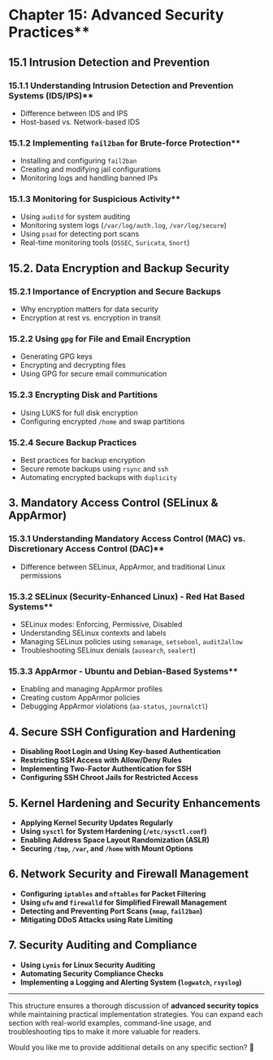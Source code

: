 # Chapter 15: Advanced Security Practices**  

## 15.1 Intrusion Detection and Prevention
### 15.1.1 Understanding Intrusion Detection and Prevention Systems (IDS/IPS)**  
- Difference between IDS and IPS  
- Host-based vs. Network-based IDS  
### 15.1.2 Implementing `fail2ban` for Brute-force Protection**  
- Installing and configuring `fail2ban`  
- Creating and modifying jail configurations  
- Monitoring logs and handling banned IPs  
### 15.1.3 Monitoring for Suspicious Activity**  
- Using `auditd` for system auditing  
- Monitoring system logs (`/var/log/auth.log`, `/var/log/secure`)  
- Using `psad` for detecting port scans  
- Real-time monitoring tools (`OSSEC`, `Suricata`, `Snort`)  

## 15.2. Data Encryption and Backup Security
### 15.2.1 Importance of Encryption and Secure Backups
- Why encryption matters for data security  
- Encryption at rest vs. encryption in transit  
### 15.2.2 Using `gpg` for File and Email Encryption
- Generating GPG keys  
- Encrypting and decrypting files  
- Using GPG for secure email communication  
### 15.2.3 Encrypting Disk and Partitions
- Using LUKS for full disk encryption  
- Configuring encrypted `/home` and swap partitions  
### 15.2.4 Secure Backup Practices
- Best practices for backup encryption  
- Secure remote backups using `rsync` and `ssh`  
- Automating encrypted backups with `duplicity`  

## 3. Mandatory Access Control (SELinux & AppArmor)
### 15.3.1 Understanding Mandatory Access Control (MAC) vs. Discretionary Access Control (DAC)**  
- Difference between SELinux, AppArmor, and traditional Linux permissions  
### 15.3.2 SELinux (Security-Enhanced Linux) - Red Hat Based Systems**  
- SELinux modes: Enforcing, Permissive, Disabled  
- Understanding SELinux contexts and labels  
- Managing SELinux policies using `semanage`, `setsebool`, `audit2allow`  
- Troubleshooting SELinux denials (`ausearch`, `sealert`)  
### 15.3.3 AppArmor - Ubuntu and Debian-Based Systems**  
- Enabling and managing AppArmor profiles  
- Creating custom AppArmor policies  
- Debugging AppArmor violations (`aa-status`, `journalctl`)  

## **4. Secure SSH Configuration and Hardening**  
   - **Disabling Root Login and Using Key-based Authentication**  
   - **Restricting SSH Access with Allow/Deny Rules**  
   - **Implementing Two-Factor Authentication for SSH**  
   - **Configuring SSH Chroot Jails for Restricted Access**  

## **5. Kernel Hardening and Security Enhancements**  
   - **Applying Kernel Security Updates Regularly**  
   - **Using `sysctl` for System Hardening (`/etc/sysctl.conf`)**  
   - **Enabling Address Space Layout Randomization (ASLR)**  
   - **Securing `/tmp`, `/var`, and `/home` with Mount Options**  

## **6. Network Security and Firewall Management**  
   - **Configuring `iptables` and `nftables` for Packet Filtering**  
   - **Using `ufw` and `firewalld` for Simplified Firewall Management**  
   - **Detecting and Preventing Port Scans (`nmap`, `fail2ban`)**  
   - **Mitigating DDoS Attacks using Rate Limiting**  

## **7. Security Auditing and Compliance**  
   - **Using `Lynis` for Linux Security Auditing**  
   - **Automating Security Compliance Checks**  
   - **Implementing a Logging and Alerting System (`logwatch`, `rsyslog`)**  

---

This structure ensures a thorough discussion of **advanced security topics** while maintaining practical implementation strategies. You can expand each section with real-world examples, command-line usage, and troubleshooting tips to make it more valuable for readers.  

Would you like me to provide additional details on any specific section? 🚀
